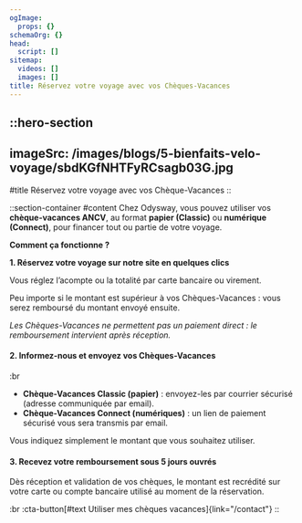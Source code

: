 ```yaml
---
ogImage:
  props: {}
schemaOrg: {}
head:
  script: []
sitemap:
  videos: []
  images: []
title: Réservez votre voyage avec vos Chèques-Vacances
---
```


::hero-section
---
imageSrc: /images/blogs/5-bienfaits-velo-voyage/sbdKGfNHTFyRCsagb03G.jpg
---
#title
Réservez votre voyage avec vos Chèque-Vacances
::

::section-container
#content
Chez Odysway, vous pouvez utiliser vos **chèque-vacances ANCV**, au format **papier (Classic)** ou **numérique (Connect)**, pour financer tout ou partie de votre voyage.

**Comment ça fonctionne ?**

**1. Réservez votre voyage sur notre site en quelques clics**

Vous réglez l’acompte ou la totalité par carte bancaire ou virement.

Peu importe si le montant est supérieur à vos Chèques-Vacances : vous serez remboursé du montant envoyé ensuite.

*Les Chèques-Vacances ne permettent pas un paiement direct : le remboursement intervient après réception.*

#### **2. Informez-nous et envoyez vos Chèques-Vacances**

:br

- **Chèque-Vacances Classic (papier)** : envoyez-les par courrier sécurisé (adresse communiquée par email).
- **Chèque-Vacances Connect (numériques)** : un lien de paiement sécurisé vous sera transmis par email.

Vous indiquez simplement le montant que vous souhaitez utiliser.

#### **3. Recevez votre remboursement sous 5 jours ouvrés**

Dès réception et validation de vos chèques, le montant est recrédité sur votre carte ou compte bancaire utilisé au moment de la réservation.

:br :cta-button[#text
Utiliser mes chèques vacances]{link="/contact"}
::
